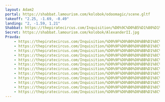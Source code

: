 ```yaml
---
layout: Adam2
portal: https://shabbat.lamourism.com/kolobok/odoomagic/scene.gltf
takeoff: "2.25, -1.69, -0.49"
landing: "2, -1.59, 1.21"
Shabbat: https://thepiratecircus.com/Inquisition/%D0%9C%D0%B5%D1%80%D1%82%D0%B2%D1%8B%D0%B9%D0%A1%D0%B5%D0%B7%D0%BE%D0%BD.mp4
Secret: https://shabbat.lamourism.com/kolobok/AlexanderII.jpg
Pravda:
    - https://thepiratecircus.com/Inquisition/%D0%9F%D0%B0%D0%BB%D1%8C%D1%82%D0%BE.webp
    - https://thepiratecircus.com/Inquisition/%D0%9F%D0%B0%D0%BB%D1%8C%D1%82%D0%BE.webp
    - https://thepiratecircus.com/Inquisition/%D0%9F%D0%B0%D0%BB%D1%8C%D1%82%D0%BE.webp
    - https://thepiratecircus.com/Inquisition/%D0%9F%D0%B0%D0%BB%D1%8C%D1%82%D0%BE.webp
    - https://thepiratecircus.com/Inquisition/%D0%9F%D0%B0%D0%BB%D1%8C%D1%82%D0%BE.webp
    - https://thepiratecircus.com/Inquisition/%D0%9F%D0%B0%D0%BB%D1%8C%D1%82%D0%BE.webp
    - https://thepiratecircus.com/Inquisition/%D0%9F%D0%B0%D0%BB%D1%8C%D1%82%D0%BE.webp
    - https://thepiratecircus.com/Inquisition/%D0%9F%D0%B0%D0%BB%D1%8C%D1%82%D0%BE.webp
    - https://thepiratecircus.com/Inquisition/%D0%9F%D0%B0%D0%BB%D1%8C%D1%82%D0%BE.webp
    - https://thepiratecircus.com/Inquisition/%D0%9F%D0%B0%D0%BB%D1%8C%D1%82%D0%BE.webp
    - https://thepiratecircus.com/Inquisition/%D0%9F%D0%B0%D0%BB%D1%8C%D1%82%D0%BE.webp
    - https://thepiratecircus.com/Inquisition/%D0%9F%D0%B0%D0%BB%D1%8C%D1%82%D0%BE.webp
---
```

